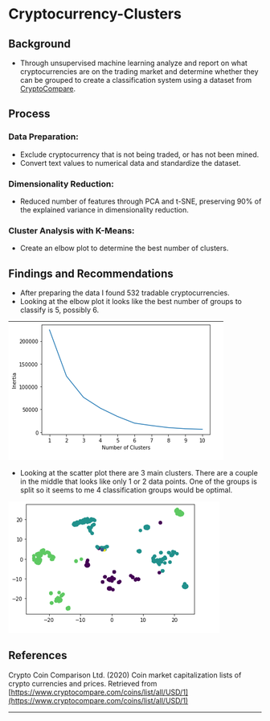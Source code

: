 # Cryptocurrency-Clusters

## Background

* Through unsupervised machine learning analyze and report on what cryptocurrencies are on the trading market and determine whether they can be grouped to create a classification system using a dataset from [CryptoCompare](https://min-api.cryptocompare.com/data/all/coinlist).

## Process

### Data Preparation: 

* Exclude cryptocurrency that is not being traded, or has not been mined. 
* Convert text values to numerical data and standardize the dataset.

### Dimensionality Reduction: 
* Reduced number of features through PCA and t-SNE, preserving 90% of the explained variance in dimensionality reduction.

### Cluster Analysis with K-Means:
* Create an elbow plot to determine the best number of clusters.

## Findings and Recommendations

* After preparing the data I found 532 tradable cryptocurrencies.
* Looking at the elbow plot it looks like the best number of groups to classify is 5, possibly 6.

![Elbow-Plot](Images/elbow_plot.png)

* Looking at the scatter plot there are 3 main clusters. There are a couple in the middle that looks like only 1 or 2 data points. One of the groups is split so it seems to me 4 classification groups would be optimal.

![Scatter-Plot](Images/scatter_plot.png)



## References

Crypto Coin Comparison Ltd. (2020) Coin market capitalization lists of crypto currencies and prices. Retrieved from [https://www.cryptocompare.com/coins/list/all/USD/1](https://www.cryptocompare.com/coins/list/all/USD/1)

- - -

